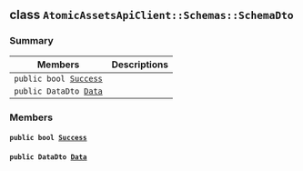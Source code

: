 ## class `AtomicAssetsApiClient::Schemas::SchemaDto` 

### Summary

 Members                        | Descriptions                                
--------------------------------|---------------------------------------------
`public bool `[`Success`](#class_atomic_assets_api_client_1_1_schemas_1_1_schema_dto_1a506fb037fbb6bfe8f254c021a2c3cfac) | 
`public DataDto `[`Data`](#class_atomic_assets_api_client_1_1_schemas_1_1_schema_dto_1a65c0779654774581967081cf3136bd84) | 

### Members

#### `public bool `[`Success`](#class_atomic_assets_api_client_1_1_schemas_1_1_schema_dto_1a506fb037fbb6bfe8f254c021a2c3cfac) 

#### `public DataDto `[`Data`](#class_atomic_assets_api_client_1_1_schemas_1_1_schema_dto_1a65c0779654774581967081cf3136bd84) 

